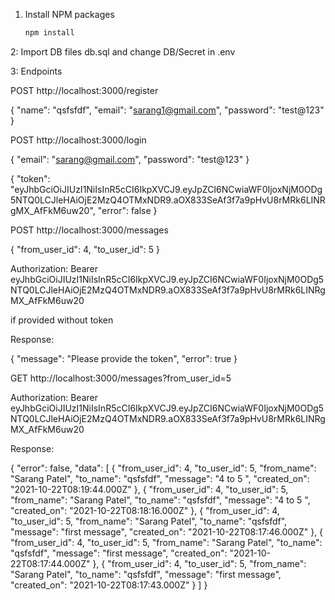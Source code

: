 1. Install NPM packages
   ```sh
   npm install
   ```
2: Import DB files db.sql and change DB/Secret in .env


3: Endpoints


POST http://localhost:3000/register

{
"name": "qsfsfdf",
 "email": "sarang1@gmail.com",
 "password": "test@123"
}

POST http://localhost:3000/login

{
 "email": "sarang@gmail.com",
 "password": "test@123"
}

{
    "token": "eyJhbGciOiJIUzI1NiIsInR5cCI6IkpXVCJ9.eyJpZCI6NCwiaWF0IjoxNjM0ODg5NTQ0LCJleHAiOjE2MzQ4OTMxNDR9.aOX833SeAf3f7a9pHvU8rMRk6LINRgMX_AfFkM6uw20",
    "error": false
}


POST http://localhost:3000/messages 

{
 "from_user_id": 4,
 "to_user_id": 5
}


Authorization: Bearer eyJhbGciOiJIUzI1NiIsInR5cCI6IkpXVCJ9.eyJpZCI6NCwiaWF0IjoxNjM0ODg5NTQ0LCJleHAiOjE2MzQ4OTMxNDR9.aOX833SeAf3f7a9pHvU8rMRk6LINRgMX_AfFkM6uw20

if provided without token

Response:

{
    "message": "Please provide the token",
    "error": true
}




GET http://localhost:3000/messages?from_user_id=5

Authorization: Bearer eyJhbGciOiJIUzI1NiIsInR5cCI6IkpXVCJ9.eyJpZCI6NCwiaWF0IjoxNjM0ODg5NTQ0LCJleHAiOjE2MzQ4OTMxNDR9.aOX833SeAf3f7a9pHvU8rMRk6LINRgMX_AfFkM6uw20

Response:

{
    "error": false,
    "data": [
        {
            "from_user_id": 4,
            "to_user_id": 5,
            "from_name": "Sarang Patel",
            "to_name": "qsfsfdf",
            "message": "4 to 5 ",
            "created_on": "2021-10-22T08:19:44.000Z"
        },
        {
            "from_user_id": 4,
            "to_user_id": 5,
            "from_name": "Sarang Patel",
            "to_name": "qsfsfdf",
            "message": "4 to 5 ",
            "created_on": "2021-10-22T08:18:16.000Z"
        },
        {
            "from_user_id": 4,
            "to_user_id": 5,
            "from_name": "Sarang Patel",
            "to_name": "qsfsfdf",
            "message": "first message",
            "created_on": "2021-10-22T08:17:46.000Z"
        },
        {
            "from_user_id": 4,
            "to_user_id": 5,
            "from_name": "Sarang Patel",
            "to_name": "qsfsfdf",
            "message": "first message",
            "created_on": "2021-10-22T08:17:44.000Z"
        },
        {
            "from_user_id": 4,
            "to_user_id": 5,
            "from_name": "Sarang Patel",
            "to_name": "qsfsfdf",
            "message": "first message",
            "created_on": "2021-10-22T08:17:43.000Z"
        }
    ]
}
